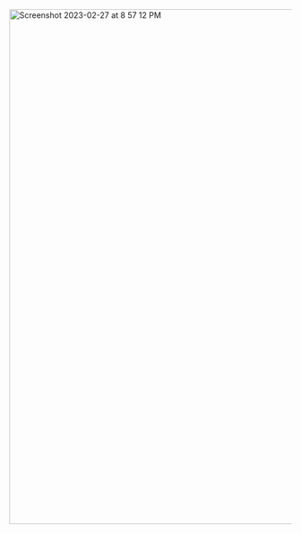 <img width="918" alt="Screenshot 2023-02-27 at 8 57 12 PM" src="https://user-images.githubusercontent.com/111932301/221742047-841aa5a6-e7e0-4512-b744-89bb854a9361.png">

